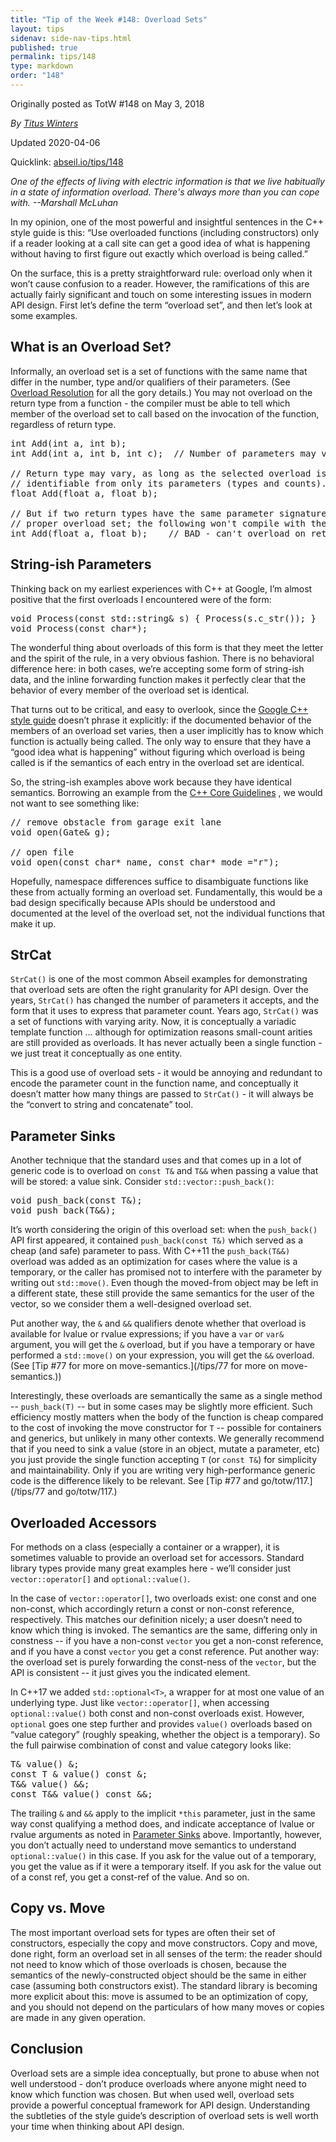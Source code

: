 ```yaml
---
title: "Tip of the Week #148: Overload Sets"
layout: tips
sidenav: side-nav-tips.html
published: true
permalink: tips/148
type: markdown
order: "148"
---
```


Originally posted as TotW #148 on May 3, 2018

*By [Titus Winters](mailto:titus@google.com)*

Updated 2020-04-06

Quicklink: [abseil.io/tips/148](https://abseil.io/tips/148)


*One of the effects of living with electric information is that we live
habitually in a state of information overload. There's always more than you can
cope with. --Marshall McLuhan*

In my opinion, one of the most powerful and insightful sentences in the C++
style guide is this: “Use overloaded functions (including constructors) only if
a reader looking at a call site can get a good idea of what is happening without
having to first figure out exactly which overload is being called.”

On the surface, this is a pretty straightforward rule: overload only when it
won’t cause confusion to a reader. However, the ramifications of this are
actually fairly significant and touch on some interesting issues in modern API
design. First let’s define the term “overload set”, and then let’s look at some
examples.

## What is an Overload Set?

Informally, an overload set is a set of functions with the same name that differ
in the number, type and/or qualifiers of their parameters. (See
[Overload Resolution](http://en.cppreference.com/w/cpp/language/overload_resolution)
for all the gory details.) You may not overload on the return type from a
function - the compiler must be able to tell which member of the overload set to
call based on the invocation of the function, regardless of return type.

<pre class="prettyprint lang-cpp code">
int Add(int a, int b);
int Add(int a, int b, int c);  // Number of parameters may vary

// Return type may vary, as long as the selected overload is uniquely
// identifiable from only its parameters (types and counts).
float Add(float a, float b);

// But if two return types have the same parameter signature, they can't form a
// proper overload set; the following won't compile with the above overloads.
int Add(float a, float b);    // BAD - can't overload on return type
</pre>

## String-ish Parameters

Thinking back on my earliest experiences with C++ at Google, I’m almost positive
that the first overloads I encountered were of the form:

<pre class="prettyprint lang-cpp code">
void Process(const std::string& s) { Process(s.c_str()); }
void Process(const char*);
</pre>

The wonderful thing about overloads of this form is that they meet the letter
and the spirit of the rule, in a very obvious fashion. There is no behavioral
difference here: in both cases, we’re accepting some form of string-ish data,
and the inline forwarding function makes it perfectly clear that the behavior of
every member of the overload set is identical.

That turns out to be critical, and easy to overlook, since the
[Google C++ style guide](https://google.github.io/styleguide/cppguide.html#Function_Overloading)
doesn’t phrase it explicitly: if the documented behavior of the members of an
overload set varies, then a user implicitly has to know which function is
actually being called. The only way to ensure that they have a “good idea what
is happening” without figuring which overload is being called is if the
semantics of each entry in the overload set are identical.

So, the string-ish examples above work because they have identical semantics.
Borrowing an example from the
[C++ Core Guidelines](https://isocpp.github.io/CppCoreGuidelines/CppCoreGuidelines#c163-overload-only-for-operations-that-are-roughly-equivalent)
, we would not want to see something like:

<pre class="prettyprint lang-cpp bad-code">
// remove obstacle from garage exit lane
void open(Gate& g);

// open file
void open(const char* name, const char* mode ="r");
</pre>

Hopefully, namespace differences suffice to disambiguate functions like these
from actually forming an overload set. Fundamentally, this would be a bad design
specifically because APIs should be understood and documented at the level of
the overload set, not the individual functions that make it up.

## StrCat

`StrCat()` is one of the most common Abseil examples for demonstrating that
overload sets are often the right granularity for API design. Over the years,
`StrCat()` has changed the number of parameters it accepts, and the form that it
uses to express that parameter count. Years ago, `StrCat()` was a set of
functions with varying arity. Now, it is conceptually a variadic template
function ... although for optimization reasons small-count arities are still
provided as overloads. It has never actually been a single function - we just
treat it conceptually as one entity.

This is a good use of overload sets - it would be annoying and redundant to
encode the parameter count in the function name, and conceptually it doesn’t
matter how many things are passed to `StrCat()` - it will always be the “convert
to string and concatenate” tool.

<a name="parameter_sinks"></a>
## Parameter Sinks

Another technique that the standard uses and that comes up in a lot of generic
code is to overload on `const T&` and `T&&` when passing a value that will be
stored: a value sink. Consider `std::vector::push_back()`:

<pre class="prettyprint lang-cpp code">
void push_back(const T&);
void push_back(T&&);
</pre>

It’s worth considering the origin of this overload set: when the `push_back()`
API first appeared, it contained `push_back(const T&)` which served as a cheap
(and safe) parameter to pass. With C++11 the `push_back(T&&)` overload was added
as an optimization for cases where the value is a temporary, or the caller has
promised not to interfere with the parameter by writing out `std::move()`. Even
though the moved-from object may be left in a different state, these still
provide the same semantics for the user of the vector, so we consider them a
well-designed overload set.

Put another way, the `&` and `&&` qualifiers denote whether that overload is
available for lvalue or rvalue expressions; if you have a `var` or `var&`
argument, you will get the `&` overload, but if you have a temporary or have
performed a `std::move()` on your expression, you will get the `&&` overload.
(See
[Tip #77 for more on move-semantics.](/tips/77 for more on move-semantics.))

Interestingly, these overloads are semantically the same as a single method --
`push_back(T)` -- but in some cases may be slightly more efficient. Such
efficiency mostly matters when the body of the function is cheap compared to the
cost of invoking the move constructor for `T` -- possible for containers and
generics, but unlikely in many other contexts. We generally recommend that if
you need to sink a value (store in an object, mutate a parameter, etc) you just
provide the single function accepting `T` (or `const T&`) for simplicity and
maintainability. Only if you are writing very high-performance generic code is
the difference likely to be relevant. See
[Tip #77 and go/totw/117.](/tips/77 and go/totw/117.)

## Overloaded Accessors

For methods on a class (especially a container or a wrapper), it is sometimes
valuable to provide an overload set for accessors. Standard library types
provide many great examples here - we’ll consider just `vector::operator[]` and
`optional::value()`.

In the case of `vector::operator[]`, two overloads exist: one const and one
non-const, which accordingly return a const or non-const reference,
respectively. This matches our definition nicely; a user doesn’t need to know
which thing is invoked. The semantics are the same, differing only in
constness -- if you have a non-const `vector` you get a non-const reference, and
if you have a const `vector` you get a const reference. Put another way: the
overload set is purely forwarding the const-ness of the `vector`, but the API is
consistent -- it just gives you the indicated element.

In C++17 we added `std::optional<T>`, a wrapper for at most one value of an
underlying type. Just like `vector::operator[]`, when accessing
`optional::value()` both const and non-const overloads exist. However,
`optional` goes one step further and provides `value()` overloads based on
“value category” (roughly speaking, whether the object is a temporary). So the
full pairwise combination of const and value category looks like:

<pre class="prettyprint lang-cpp code">
T& value() &;
const T & value() const &;
T&& value() &&;
const T&& value() const &&;
</pre>

The trailing `&` and `&&` apply to the implicit `*this` parameter, just in the
same way const qualifying a method does, and indicate acceptance of lvalue or
rvalue arguments as noted in [Parameter Sinks](#parameter_sinks) above.
Importantly, however, you don’t actually need to understand move semantics to
understand `optional::value()` in this case. If you ask for the value out of a
temporary, you get the value as if it were a temporary itself. If you ask for
the value out of a const ref, you get a const-ref of the value. And so on.

## Copy vs. Move

The most important overload sets for types are often their set of constructors,
especially the copy and move constructors. Copy and move, done right, form an
overload set in all senses of the term: the reader should not need to know which
of those overloads is chosen, because the semantics of the newly-constructed
object should be the same in either case (assuming both constructors exist). The
standard library is becoming more explicit about this: move is assumed to be an
optimization of copy, and you should not depend on the particulars of how many
moves or copies are made in any given operation.

## Conclusion

Overload sets are a simple idea conceptually, but prone to abuse when not well
understood - don’t produce overloads where anyone might need to know which
function was chosen. But when used well, overload sets provide a powerful
conceptual framework for API design. Understanding the subtleties of the style
guide’s description of overload sets is well worth your time when thinking about
API design.
